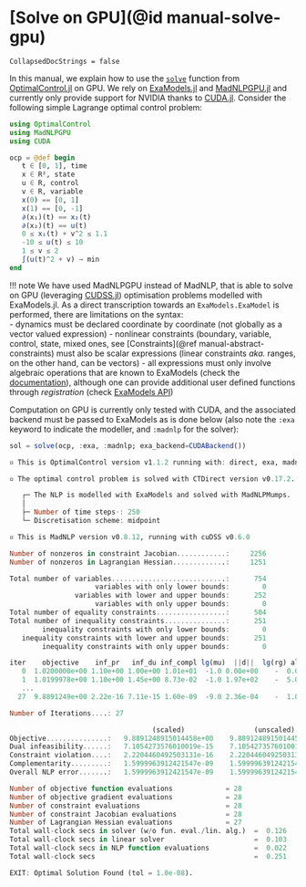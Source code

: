# [Solve on GPU](@id manual-solve-gpu)

```@meta
CollapsedDocStrings = false
```

In this manual, we explain how to use the [`solve`](@ref) function from [OptimalControl.jl](https://control-toolbox.org/OptimalControl.jl) on GPU. We rely on [ExaModels.jl](https://exanauts.github.io/ExaModels.jl/stable) and [MadNLPGPU.jl](https://github.com/MadNLP/MadNLP.jl) and currently only provide support for NVIDIA thanks to [CUDA.jl](https://github.com/JuliaGPU/CUDA.jl). Consider the following simple Lagrange optimal control problem:

 ```julia
using OptimalControl
using MadNLPGPU
using CUDA

ocp = @def begin
    t ∈ [0, 1], time
    x ∈ R², state
    u ∈ R, control
    v ∈ R, variable
    x(0) == [0, 1]
    x(1) == [0, -1]
    ∂(x₁)(t) == x₂(t)
    ∂(x₂)(t) == u(t)
    0 ≤ x₁(t) + v^2 ≤ 1.1
    -10 ≤ u(t) ≤ 10
    1 ≤ v ≤ 2
    ∫(u(t)^2 + v) → min
end
```

!!! note
    We have used MadNLPGPU instead of MadNLP, that is able to solve on GPU (leveraging [CUDSS.jl](https://github.com/exanauts/CUDSS.jl)) optimisation problems modelled with ExaModels.jl. As a direct transcription towards an `ExaModels.ExaModel` is performed, there are limitations on the syntax:  
    - dynamics must be declared coordinate by coordinate (not globally as a vector valued expression)
    - nonlinear constraints (boundary, variable, control, state, mixed ones, see [Constraints](@ref manual-abstract-constraints) must also be scalar expressions (linear constraints *aka.* ranges, on the other hand, can be vectors)
    - all expressions must only involve algebraic operations that are known to ExaModels (check the [documentation](https://exanauts.github.io/ExaModels.jl/stable)), although one can provide additional user defined functions through *registration* (check [ExaModels API](https://exanauts.github.io/ExaModels.jl/stable/core/#ExaModels.@register_univariate-Tuple%7BAny,%2520Any,%2520Any%7D)) 

Computation on GPU is currently only tested with CUDA, and the associated backend must be passed to ExaModels as is done below (also note the `:exa` keyword to indicate the modeller, and `:madnlp` for the solver):

```julia
sol = solve(ocp, :exa, :madnlp; exa_backend=CUDABackend())
```


```julia
▫ This is OptimalControl version v1.1.2 running with: direct, exa, madnlp.

▫ The optimal control problem is solved with CTDirect version v0.17.2.

   ┌─ The NLP is modelled with ExaModels and solved with MadNLPMumps.
   │
   ├─ Number of time steps⋅: 250
   └─ Discretisation scheme: midpoint

▫ This is MadNLP version v0.8.12, running with cuDSS v0.6.0

Number of nonzeros in constraint Jacobian............:     2256
Number of nonzeros in Lagrangian Hessian.............:     1251

Total number of variables............................:      754
                     variables with only lower bounds:        0
                variables with lower and upper bounds:      252
                     variables with only upper bounds:        0
Total number of equality constraints.................:      504
Total number of inequality constraints...............:      251
        inequality constraints with only lower bounds:        0
   inequality constraints with lower and upper bounds:      251
        inequality constraints with only upper bounds:        0

iter    objective    inf_pr   inf_du inf_compl lg(mu)  ||d||  lg(rg) alpha_du alpha_pr  ls
   0  1.0200000e+00 1.10e+00 1.00e+00 1.01e+01  -1.0 0.00e+00    -  0.00e+00 0.00e+00   0
   1  1.0199978e+00 1.10e+00 1.45e+00 8.73e-02  -1.0 1.97e+02    -  5.05e-03 4.00e-07h  1
   ...
  27  9.8891249e+00 2.22e-16 7.11e-15 1.60e-09  -9.0 2.36e-04    -  1.00e+00 1.00e+00h  1

Number of Iterations....: 27

                                   (scaled)                 (unscaled)
Objective...............:   9.8891248915014458e+00    9.8891248915014458e+00
Dual infeasibility......:   7.1054273576010019e-15    7.1054273576010019e-15
Constraint violation....:   2.2204460492503131e-16    2.2204460492503131e-16
Complementarity.........:   1.5999963912421547e-09    1.5999963912421547e-09
Overall NLP error.......:   1.5999963912421547e-09    1.5999963912421547e-09

Number of objective function evaluations             = 28
Number of objective gradient evaluations             = 28
Number of constraint evaluations                     = 28
Number of constraint Jacobian evaluations            = 28
Number of Lagrangian Hessian evaluations             = 27
Total wall-clock secs in solver (w/o fun. eval./lin. alg.)  =  0.126
Total wall-clock secs in linear solver                      =  0.103
Total wall-clock secs in NLP function evaluations           =  0.022
Total wall-clock secs                                       =  0.251

EXIT: Optimal Solution Found (tol = 1.0e-08).
```
